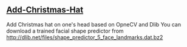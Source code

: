 
## [Add-Christmas-Hat](https://github.com/LiuXiaolong19920720/Add-Christmas-Hat/blob/master/README.md)

Add Christmas hat on one's head based on OpneCV and Dlib
You can download a trained facial shape predictor from http://dlib.net/files/shape_predictor_5_face_landmarks.dat.bz2